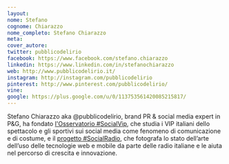 ```yaml
---
layout: 
nome: Stefano
cognome: Chiarazzo
nome_completo: Stefano Chiarazzo
meta:
cover_autore:
twitter: pubblicodelirio
facebook: https://www.facebook.com/stefano.chiarazzo
linkedin: https://www.linkedin.com/in/stefanochiarazzo
web: http://www.pubblicodelirio.it/
instagram: http://instagram.com/pubblicodelirio
pinterest: http://www.pinterest.com/pubblicodelirio/
vine:
google: https://plus.google.com/u/0/113753561420085215817/
---
```

Stefano Chiarazzo aka @pubblicodelirio, brand PR & social media expert in P&G, ha fondato [l'Osservatorio #SocialVip](http://www.pubblicodelirio.it/osservatorio-social-vip/), che studia i VIP italiani dello spettacolo e gli sportivi sui social media come fenomeno di comunicazione e di costume, e il [progetto #SocialRadio](http://www.pubblicodelirio.it/2013/11/25/parte-socialradio-la-comunicazione-radiofonica-ai-tempi-dei-social-media/), che fotografa lo stato dell’arte dell’uso delle tecnologie web e mobile da parte delle radio italiane e le aiuta nel percorso di crescita e innovazione.
